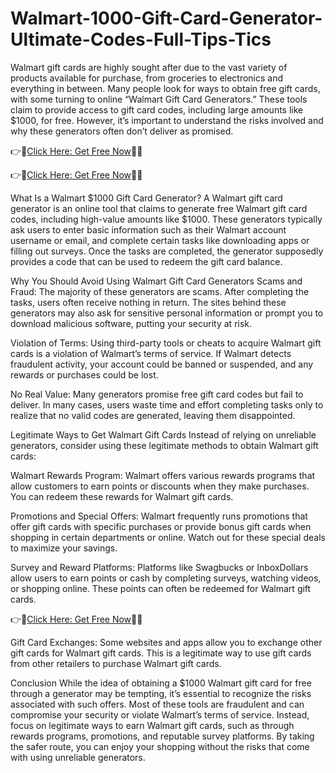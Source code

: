 # Walmart-1000-Gift-Card-Generator-Ultimate-Codes-Full-Tips-Tics

Walmart gift cards are highly sought after due to the vast variety of products available for purchase, from groceries to electronics and everything in between. Many people look for ways to obtain free gift cards, with some turning to online “Walmart Gift Card Generators.” These tools claim to provide access to gift card codes, including large amounts like $1000, for free. However, it’s important to understand the risks involved and why these generators often don’t deliver as promised.


👉📲[Click Here: Get Free Now](https://t.co/wcitfoCqPe)🔶🔷


👉📲[Click Here: Get Free Now](https://t.co/wcitfoCqPe)🔶🔷



What Is a Walmart $1000 Gift Card Generator?
A Walmart gift card generator is an online tool that claims to generate free Walmart gift card codes, including high-value amounts like $1000. These generators typically ask users to enter basic information such as their Walmart account username or email, and complete certain tasks like downloading apps or filling out surveys. Once the tasks are completed, the generator supposedly provides a code that can be used to redeem the gift card balance.

Why You Should Avoid Using Walmart Gift Card Generators
Scams and Fraud: The majority of these generators are scams. After completing the tasks, users often receive nothing in return. The sites behind these generators may also ask for sensitive personal information or prompt you to download malicious software, putting your security at risk.

Violation of Terms: Using third-party tools or cheats to acquire Walmart gift cards is a violation of Walmart’s terms of service. If Walmart detects fraudulent activity, your account could be banned or suspended, and any rewards or purchases could be lost.

No Real Value: Many generators promise free gift card codes but fail to deliver. In many cases, users waste time and effort completing tasks only to realize that no valid codes are generated, leaving them disappointed.

Legitimate Ways to Get Walmart Gift Cards
Instead of relying on unreliable generators, consider using these legitimate methods to obtain Walmart gift cards:

Walmart Rewards Program: Walmart offers various rewards programs that allow customers to earn points or discounts when they make purchases. You can redeem these rewards for Walmart gift cards.

Promotions and Special Offers: Walmart frequently runs promotions that offer gift cards with specific purchases or provide bonus gift cards when shopping in certain departments or online. Watch out for these special deals to maximize your savings.

Survey and Reward Platforms: Platforms like Swagbucks or InboxDollars allow users to earn points or cash by completing surveys, watching videos, or shopping online. These points can often be redeemed for Walmart gift cards.

👉📲[Click Here: Get Free Now](https://t.co/wcitfoCqPe)🔶🔷


Gift Card Exchanges: Some websites and apps allow you to exchange other gift cards for Walmart gift cards. This is a legitimate way to use gift cards from other retailers to purchase Walmart gift cards.

Conclusion
While the idea of obtaining a $1000 Walmart gift card for free through a generator may be tempting, it’s essential to recognize the risks associated with such offers. Most of these tools are fraudulent and can compromise your security or violate Walmart’s terms of service. Instead, focus on legitimate ways to earn Walmart gift cards, such as through rewards programs, promotions, and reputable survey platforms. By taking the safer route, you can enjoy your shopping without the risks that come with using unreliable generators.
